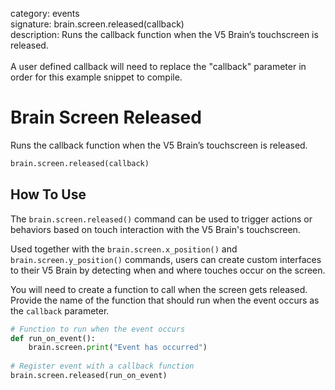 category: events  
signature: brain.screen.released(callback)  
description: Runs the callback function when the V5 Brain’s touchscreen is released.<br /><br />A user defined callback will need to replace the "callback" parameter in order for this example snippet to compile.  

#  Brain Screen Released

Runs the callback function when the V5 Brain’s touchscreen is released.

```python
brain.screen.released(callback)
```

## How To Use

The `brain.screen.released()` command can be used to trigger actions or behaviors based on touch interaction with the V5 Brain's touchscreen. 

Used together with the `brain.screen.x_position()` and `brain.screen.y_position()` commands, users can create custom interfaces to their V5 Brain by detecting when and where touches occur on the screen.

You will need to create a function to call when the screen gets released. Provide the name of the function that should run when the event occurs as the `callback` parameter.

```python
# Function to run when the event occurs
def run_on_event():
    brain.screen.print("Event has occurred")
  
# Register event with a callback function
brain.screen.released(run_on_event)
```


<advanced>
</advanced>